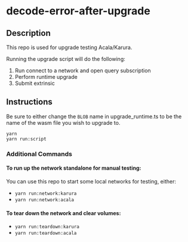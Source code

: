 # decode-error-after-upgrade


## Description
This repo is used for upgrade testing Acala/Karura.

Running the upgrade script will do the following:
1. Run connect to a network and open query subscription
2. Perform runtime upgrade
3. Submit extrinsic


## Instructions

Be sure to either change the `BLOB` name in upgrade_runtime.ts to be the name of the wasm file you wish to upgrade to.

```
yarn
yarn run:script
```


### Additional Commands
#### To run up the network standalone for manual testing:
You can use this repo to start some local networks for testing, either:
* `yarn run:network:karura`
* `yarn run:network:acala`

#### To tear down the network and clear volumes:
* `yarn run:teardown:karura`
* `yarn run:teardown:acala`